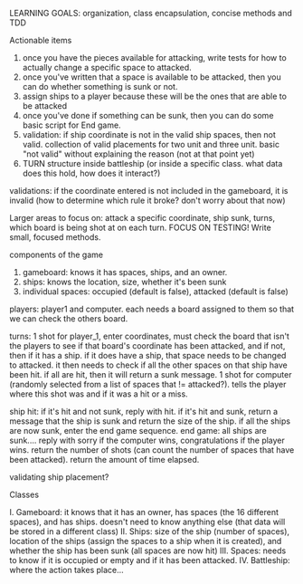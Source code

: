 LEARNING GOALS: organization, class encapsulation, concise methods and TDD

Actionable items
1. once you have the pieces available for attacking, write tests for how to actually change a specific space to attacked.
2. once you've written that a space is available to be attacked, then you can do whether something is sunk or not.
3. assign ships to a player because these will be the ones that are able to be attacked
4. once you've done if something can be sunk, then you can do some basic script for End game.
5. validation: if ship coordinate is not in the valid ship spaces, then not valid. collection of valid placements for two unit and three unit. basic "not valid" without explaining the reason (not at that point yet)
6. TURN structure inside battleship (or inside a specific class. what data does this hold, how does it interact?)

validations: if the coordinate entered is not included in the gameboard, it is invalid (how to determine which rule it broke? don't worry about that now)

Larger areas to focus on: attack a specific coordinate, ship sunk, turns, which board is being shot at on each turn. FOCUS ON TESTING! Write small, focused methods.

components of the game
1. gameboard: knows it has spaces, ships, and an owner.
2. ships: knows the location, size, whether it's been sunk
3. individual spaces: occupied (default is false), attacked (default is false)


players: player1 and computer. each needs a board assigned to them so that we can check the others board.



turns: 1 shot for player_1, enter coordinates, must check the board that isn't the players to see if that board's coordinate has been attacked, and if not, then if it has a ship. if it does have a ship, that space needs to be changed to attacked. it then needs to check if all the other spaces on that ship have been hit. if all are hit, then it will return a sunk message.
1 shot for computer (randomly selected from a list of spaces that != attacked?). tells the player where this shot was and if it was a hit or a miss.



ship hit: if it's hit and not sunk, reply with hit. if it's hit and sunk, return a message that the ship is sunk and return the size of the ship. if all the ships are now sunk, enter the end game sequence.
end game: all ships are sunk.... reply with sorry if the computer wins, congratulations if the player wins. return the number of shots (can count the number of spaces that have been attacked). return the amount of time elapsed.

validating ship placement?



Classes

I. Gameboard: it knows that it has an owner, has spaces (the 16 different spaces), and has ships. doesn't need to know anything else (that data will be stored in a different class)
II. Ships: size of the ship (number of spaces), location of the ships (assign the spaces to a ship when it is created), and whether the ship has been sunk (all spaces are now hit)
III. Spaces: needs to know if it is occupied or empty and if it has been attacked.
IV. Battleship: where the action takes place...
